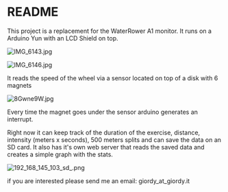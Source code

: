# README #

This project is a replacement for the WaterRower A1 monitor. It runs on a Arduino Yun with an LCD Shield on top.

![IMG_6143.jpg](https://bitbucket.org/repo/XdXBrG/images/1518004658-IMG_6143.jpg)

![IMG_6146.jpg](https://bitbucket.org/repo/XdXBrG/images/3418155426-IMG_6146.jpg)

It reads the speed of the wheel via a sensor located on top of a disk with 6 magnets

![8Gwne9W.jpg](https://bitbucket.org/repo/XdXBrG/images/2013458362-8Gwne9W.jpg)  

Every time the magnet goes under the sensor arduino generates an interrupt.

Right now it can keep track of the duration of the exercise, distance, intensity (meters x seconds), 500 meters splits and can save the data on an SD card. It also has it's own web server that reads the saved data and creates a simple graph with the stats.

![192_168_145_103_sd_.png](https://bitbucket.org/repo/XdXBrG/images/2373117926-192_168_145_103_sd_.png)

if you are interested please send me an email: giordy_at_giordy.it